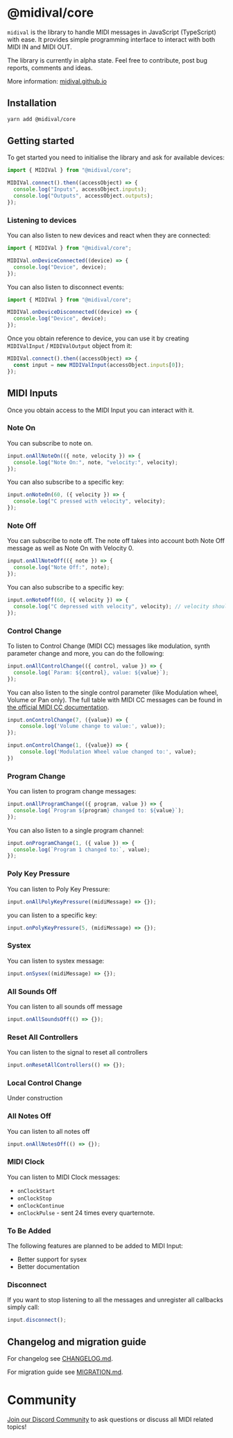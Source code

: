 # @midival/core

`midival` is the library to handle MIDI messages in JavaScript (TypeScript) with ease. It provides simple programming interface to interact with both MIDI IN and MIDI OUT.

The library is currently in alpha state. Feel free to contribute, post bug reports, comments and ideas.

More information: [midival.github.io](https://midival.github.io)

## Installation

```bash
yarn add @midival/core
```

## Getting started

To get started you need to initialise the library and ask for available devices:

```javascript
import { MIDIVal } from "@midival/core";

MIDIVal.connect().then((accessObject) => {
  console.log("Inputs", accessObject.inputs);
  console.log("Outputs", accessObject.outputs);
});
```

### Listening to devices

You can also listen to new devices and react when they are connected:

```javascript
import { MIDIVal } from "@midival/core";

MIDIVal.onDeviceConnected((device) => {
  console.log("Device", device);
});
```

You can also listen to disconnect events:

```javascript
import { MIDIVal } from "@midival/core";

MIDIVal.onDeviceDisconnected((device) => {
  console.log("Device", device);
});
```

Once you obtain reference to device, you can use it by creating `MIDIValInput` / `MIDIValOutput` object from it:

```javascript
MIDIVal.connect().then((accessObject) => {
  const input = new MIDIValInput(accessObject.inputs[0]);
});
```

## MIDI Inputs

Once you obtain access to the MIDI Input you can interact with it.

### Note On

You can subscribe to note on.

```javascript
input.onAllNoteOn(({ note, velocity }) => {
  console.log("Note On:", note, "velocity:", velocity);
});
```

You can also subscribe to a specific key:

```javascript
input.onNoteOn(60, ({ velocity }) => {
  console.log("C pressed with velocity", velocity);
});
```

### Note Off

You can subscribe to note off. The note off takes into account both Note Off message as well as Note On with Velocity 0.

```javascript
input.onAllNoteOff(({ note }) => {
  console.log("Note Off:", note);
});
```

You can also subscribe to a specific key:

```javascript
input.onNoteOff(60, ({ velocity }) => {
  console.log("C depressed with velocity", velocity); // velocity should be 0.
});
```

### Control Change

To listen to Control Change (MIDI CC) messages like modulation, synth parameter change and more, you can do the following:

```javascript
input.onAllControlChange(({ control, value }) => {
  console.log(`Param: ${control}, value: ${value}`);
});
```

You can also listen to the single control parameter (like Modulation wheel, Volume or Pan only). The full table with MIDI CC messages can be found in [the official MIDI CC documentation](https://www.midi.org/specifications-old/item/table-3-control-change-messages-data-bytes-2).

```javascript
input.onControlChange(7, ({value}) => {
    console.log('Volume change to value:', value));
});

input.onControlChange(1, ({value}) => {
    console.log('Modulation Wheel value changed to:', value);
})
```

### Program Change

You can listen to program change messages:

```javascript
input.onAllProgramChange(({ program, value }) => {
  console.log(`Program ${program} changed to: ${value}`);
});
```

You can also listen to a single program channel:

```javascript
input.onProgramChange(1, ({ value }) => {
  console.log(`Program 1 changed to:`, value);
});
```

### Poly Key Pressure

You can listen to Poly Key Pressure:

```javascript
input.onAllPolyKeyPressure((midiMessage) => {});
```

you can listen to a specific key:

```javascript
input.onPolyKeyPressure(5, (midiMessage) => {});
```

### Systex

You can listen to systex message:

```javascript
input.onSysex((midiMessage) => {});
```

### All Sounds Off

You can listen to all sounds off message

```javascript
input.onAllSoundsOff(() => {});
```

### Reset All Controllers

You can listen to the signal to reset all controllers

```javascript
input.onResetAllControllers(() => {});
```

### Local Control Change

Under construction

### All Notes Off

You can listen to all notes off

```javascript
input.onAllNotesOff(() => {});
```

### MIDI Clock

You can listen to MIDI Clock messages:

- `onClockStart`
- `onClockStop`
- `onClockContinue`
- `onClockPulse` - sent 24 times every quarternote.

### To Be Added

The following features are planned to be added to MIDI Input:

- Better support for sysex
- Better documentation

### Disconnect

If you want to stop listening to all the messages and unregister all callbacks simply call:

```javascript
input.disconnect();
```

## Changelog and migration guide

For changelog see [CHANGELOG.md](./CHANGELOG.md).

For migration guide see [MIGRATION.md](./MIGRATION.md).

# Community

[Join our Discord Community](https://discord.gg/GV88v3k56a) to ask questions or discuss all MIDI related topics!
